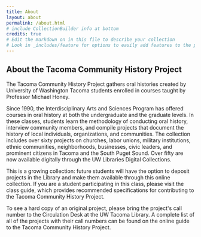 ```yaml
---
title: About
layout: about
permalink: /about.html
# include CollectionBuilder info at bottom
credits: true
# Edit the markdown on in this file to describe your collection
# Look in _includes/feature for options to easily add features to the page
---
```


## About the Tacoma Community History Project

The Tacoma Community History Project gathers oral histories created by University of Washington Tacoma students enrolled in courses taught by Professor Michael Honey.

Since 1990, the Interdisciplinary Arts and Sciences Program has offered courses in oral history at both the undergraduate and the graduate levels. In these classes, students learn the methodology of conducting oral history, interview community members, and compile projects that document the history of local individuals, organizations, and communities. The collection includes over sixty projects on churches, labor unions, military institutions, ethnic communities, neighborhoods, businesses, civic leaders, and prominent citizens in Tacoma and the South Puget Sound. Over fifty are now available digitally through the UW Libraries Digital Collections.

This is a growing collection: future students will have the option to deposit projects in the Library and make them available through this online collection. If you are a student participating in this class, please visit the class guide, which provides recommended specifications for contributing to the Tacoma Community History Project.

To see a hard copy of an original project, please bring the project's call number to the Circulation Desk at the UW Tacoma Library. A complete list of all of the projects with their call numbers can be found on the online guide to the Tacoma Community History Project.
